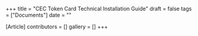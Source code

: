 +++
title = "CEC Token Card Technical Installation Guide"
draft = false
tags = ["Documents"]
date = ""

[Article]
contributors = []
gallery = []
+++